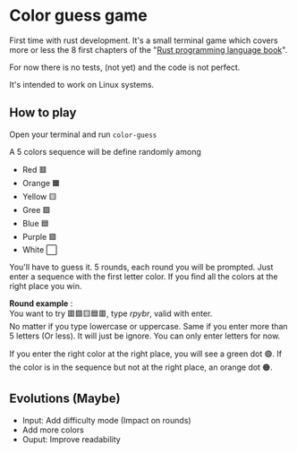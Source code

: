 # Color guess game
First time with rust development. It's a small terminal game which covers more or less the 8 first chapters of the "[Rust programming language book](https://doc.rust-lang.org/stable/book/title-page.html)".  
 
For now there is no tests, (not yet) and the code is not perfect.

It's intended to work on Linux systems.

## How to play
Open your terminal and run `color-guess` 

A 5 colors sequence will be define randomly among 
- Red 🟥 
- Orange 🟧
- Yellow 🟨
- Gree 🟩
- Blue 🟦
- Purple 🟪
- White ⬜

You'll have to guess it. 5 rounds, each round you will be prompted. Just enter a sequence with the first letter color. If you find all the colors at the right place you win.

**Round example** :  
You want to try 🟥🟪🟨🟦🟥, type *rpybr*, valid with enter.   
No matter if you type lowercase or uppercase. Same if you enter more than 5 letters (Or less). It will just be ignore. You can only enter letters for now.   

If you enter the right color at the right place, you will see a green dot 🟢. If the color is in the sequence but not at the right place, an orange dot 🟠. 

## Evolutions (Maybe)
- Input: Add difficulty mode (Impact on rounds)
- Add more colors
- Ouput: Improve readability
